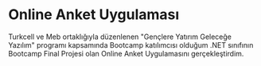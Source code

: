 # Online Anket Uygulaması
Turkcell ve Meb ortaklığıyla düzenlenen "Gençlere Yatırım Geleceğe Yazılım" programı kapsamında Bootcamp katılımcısı olduğum .NET sınıfının Bootcamp Final Projesi olan Online Anket Uygulamasını gerçekleştirdim.
